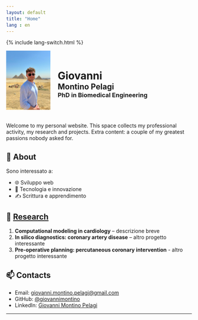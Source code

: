 ```yaml
---
layout: default
title: "Home"
lang : en
---
```

{% include lang-switch.html %}

<div style="display: flex; align-items: center;">
<img src="/photos/homepage.jpg" alt="Foto Homepage" style="width: 120px; margin-right: 20px; margin-bottom: 20px;">
  <div>
    <h1 style="margin: 0;">Giovanni</h1>
    <h2 style="margin: 0;">Montino Pelagi</h2>
    <h3 style="margin: 0;">PhD in Biomedical Engineering</h3>
  </div>
</div>

Welcome to my personal website. This space collects my professional activity, my research and projects.
Extra content: a couple of my greatest passions nobody asked for.

## 🧠 About

Sono interessato a:
- 🌐 Sviluppo web
- 🧪 Tecnologia e innovazione
- ✍️ Scrittura e apprendimento

## 📁 [Research](/research/)

1. **Computational modeling in cardiology** – descrizione breve
2. **In silico diagnostics: coronary artery disease** – altro progetto interessante
3. **Pre-operative planning: percutaneous coronary intervention** - altro progetto interessante

## 📫 Contacts

- Email: [giovanni.montino.pelagi@gmail.com](mailto:giovanni.montino.pelagi@gmail.com)
- GitHub: [@giovannimontino](https://github.com/giovannimontino)
- LinkedIn: [Giovanni Montino Pelagi](https://www.linkedin.com/in/giovanni-montino-pelagi/)

---
